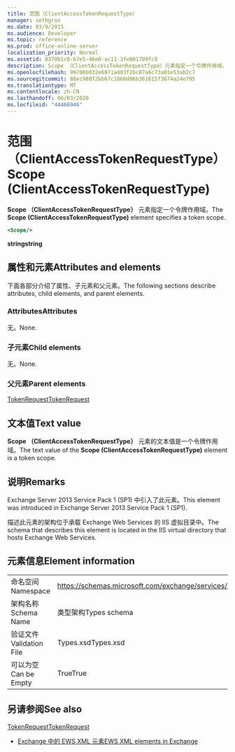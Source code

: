```yaml
---
title: 范围（ClientAccessTokenRequestType）
manager: sethgros
ms.date: 03/9/2015
ms.audience: Developer
ms.topic: reference
ms.prod: office-online-server
localization_priority: Normal
ms.assetid: 0370b1c0-b7e5-46e0-ac11-3fe801709fc8
description: Scope （ClientAccessTokenRequestType）元素指定一个令牌作用域。
ms.openlocfilehash: 99700b032e6971a403f2bc87a6c73a01e53ab2c7
ms.sourcegitcommit: 88ec988f2bb67c1866d06b361615f3674a24e795
ms.translationtype: MT
ms.contentlocale: zh-CN
ms.lasthandoff: 06/03/2020
ms.locfileid: "44466946"
---
```

# <a name="scope-clientaccesstokenrequesttype"></a><span data-ttu-id="ebb46-103">范围（ClientAccessTokenRequestType）</span><span class="sxs-lookup"><span data-stu-id="ebb46-103">Scope (ClientAccessTokenRequestType)</span></span>

<span data-ttu-id="ebb46-104">**Scope （ClientAccessTokenRequestType）** 元素指定一个令牌作用域。</span><span class="sxs-lookup"><span data-stu-id="ebb46-104">The **Scope (ClientAccessTokenRequestType)** element specifies a token scope.</span></span> 
  
```XML
<Scope/>
```

 <span data-ttu-id="ebb46-105">**string**</span><span class="sxs-lookup"><span data-stu-id="ebb46-105">**string**</span></span>
## <a name="attributes-and-elements"></a><span data-ttu-id="ebb46-106">属性和元素</span><span class="sxs-lookup"><span data-stu-id="ebb46-106">Attributes and elements</span></span>

<span data-ttu-id="ebb46-107">下面各部分介绍了属性、子元素和父元素。</span><span class="sxs-lookup"><span data-stu-id="ebb46-107">The following sections describe attributes, child elements, and parent elements.</span></span>
  
### <a name="attributes"></a><span data-ttu-id="ebb46-108">Attributes</span><span class="sxs-lookup"><span data-stu-id="ebb46-108">Attributes</span></span>

<span data-ttu-id="ebb46-109">无。</span><span class="sxs-lookup"><span data-stu-id="ebb46-109">None.</span></span>
  
### <a name="child-elements"></a><span data-ttu-id="ebb46-110">子元素</span><span class="sxs-lookup"><span data-stu-id="ebb46-110">Child elements</span></span>

<span data-ttu-id="ebb46-111">无。</span><span class="sxs-lookup"><span data-stu-id="ebb46-111">None.</span></span>
  
### <a name="parent-elements"></a><span data-ttu-id="ebb46-112">父元素</span><span class="sxs-lookup"><span data-stu-id="ebb46-112">Parent elements</span></span>

[<span data-ttu-id="ebb46-113">TokenRequest</span><span class="sxs-lookup"><span data-stu-id="ebb46-113">TokenRequest</span></span>](tokenrequest.md)
  
## <a name="text-value"></a><span data-ttu-id="ebb46-114">文本值</span><span class="sxs-lookup"><span data-stu-id="ebb46-114">Text value</span></span>

<span data-ttu-id="ebb46-115">**Scope （ClientAccessTokenRequestType）** 元素的文本值是一个令牌作用域。</span><span class="sxs-lookup"><span data-stu-id="ebb46-115">The text value of the **Scope (ClientAccessTokenRequestType)** element is a token scope.</span></span> 
  
## <a name="remarks"></a><span data-ttu-id="ebb46-116">说明</span><span class="sxs-lookup"><span data-stu-id="ebb46-116">Remarks</span></span>

<span data-ttu-id="ebb46-117">Exchange Server 2013 Service Pack 1 (SP1) 中引入了此元素。</span><span class="sxs-lookup"><span data-stu-id="ebb46-117">This element was introduced in Exchange Server 2013 Service Pack 1 (SP1).</span></span>
  
<span data-ttu-id="ebb46-118">描述此元素的架构位于承载 Exchange Web Services 的 IIS 虚拟目录中。</span><span class="sxs-lookup"><span data-stu-id="ebb46-118">The schema that describes this element is located in the IIS virtual directory that hosts Exchange Web Services.</span></span>
  
## <a name="element-information"></a><span data-ttu-id="ebb46-119">元素信息</span><span class="sxs-lookup"><span data-stu-id="ebb46-119">Element information</span></span>

|||
|:-----|:-----|
|<span data-ttu-id="ebb46-120">命名空间</span><span class="sxs-lookup"><span data-stu-id="ebb46-120">Namespace</span></span>  <br/> |https://schemas.microsoft.com/exchange/services/2006/types  <br/> |
|<span data-ttu-id="ebb46-121">架构名称</span><span class="sxs-lookup"><span data-stu-id="ebb46-121">Schema Name</span></span>  <br/> |<span data-ttu-id="ebb46-122">类型架构</span><span class="sxs-lookup"><span data-stu-id="ebb46-122">Types schema</span></span>  <br/> |
|<span data-ttu-id="ebb46-123">验证文件</span><span class="sxs-lookup"><span data-stu-id="ebb46-123">Validation File</span></span>  <br/> |<span data-ttu-id="ebb46-124">Types.xsd</span><span class="sxs-lookup"><span data-stu-id="ebb46-124">Types.xsd</span></span>  <br/> |
|<span data-ttu-id="ebb46-125">可以为空</span><span class="sxs-lookup"><span data-stu-id="ebb46-125">Can be Empty</span></span>  <br/> |<span data-ttu-id="ebb46-126">True</span><span class="sxs-lookup"><span data-stu-id="ebb46-126">True</span></span>  <br/> |
   
## <a name="see-also"></a><span data-ttu-id="ebb46-127">另请参阅</span><span class="sxs-lookup"><span data-stu-id="ebb46-127">See also</span></span>



[<span data-ttu-id="ebb46-128">TokenRequest</span><span class="sxs-lookup"><span data-stu-id="ebb46-128">TokenRequest</span></span>](tokenrequest.md)


- [<span data-ttu-id="ebb46-129">Exchange 中的 EWS XML 元素</span><span class="sxs-lookup"><span data-stu-id="ebb46-129">EWS XML elements in Exchange</span></span>](ews-xml-elements-in-exchange.md)

